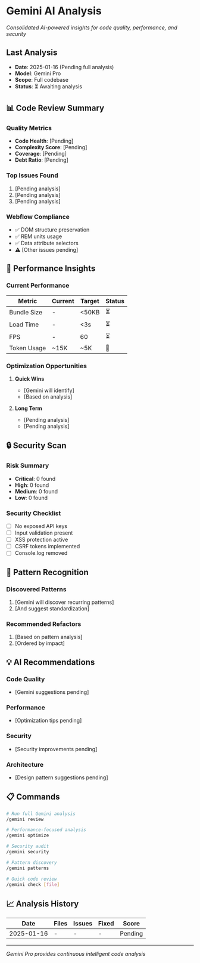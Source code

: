 # Gemini AI Analysis
*Consolidated AI-powered insights for code quality, performance, and security*

## Last Analysis
- **Date**: 2025-01-16 (Pending full analysis)
- **Model**: Gemini Pro
- **Scope**: Full codebase
- **Status**: ⏳ Awaiting analysis

## 📊 Code Review Summary

### Quality Metrics
- **Code Health**: [Pending]
- **Complexity Score**: [Pending]
- **Coverage**: [Pending]
- **Debt Ratio**: [Pending]

### Top Issues Found
1. [Pending analysis]
2. [Pending analysis]
3. [Pending analysis]

### Webflow Compliance
- ✅ DOM structure preservation
- ✅ REM units usage
- ✅ Data attribute selectors
- ⚠️ [Other issues pending]

## 🚀 Performance Insights

### Current Performance
| Metric | Current | Target | Status |
|--------|---------|--------|--------|
| Bundle Size | - | <50KB | ⏳ |
| Load Time | - | <3s | ⏳ |
| FPS | - | 60 | ⏳ |
| Token Usage | ~15K | ~5K | 🔴 |

### Optimization Opportunities
1. **Quick Wins**
   - [Gemini will identify]
   - [Based on analysis]

2. **Long Term**
   - [Pending analysis]
   - [Pending analysis]

## 🔒 Security Scan

### Risk Summary
- **Critical**: 0 found
- **High**: 0 found
- **Medium**: 0 found
- **Low**: 0 found

### Security Checklist
- [ ] No exposed API keys
- [ ] Input validation present
- [ ] XSS protection active
- [ ] CSRF tokens implemented
- [ ] Console.log removed

## 🎯 Pattern Recognition

### Discovered Patterns
1. [Gemini will discover recurring patterns]
2. [And suggest standardization]

### Recommended Refactors
1. [Based on pattern analysis]
2. [Ordered by impact]

## 💡 AI Recommendations

### Code Quality
- [Gemini suggestions pending]

### Performance
- [Optimization tips pending]

### Security
- [Security improvements pending]

### Architecture
- [Design pattern suggestions pending]

## 📋 Commands

```bash
# Run full Gemini analysis
/gemini review

# Performance-focused analysis
/gemini optimize

# Security audit
/gemini security

# Pattern discovery
/gemini patterns

# Quick code review
/gemini check [file]
```

## 📈 Analysis History

| Date | Files | Issues | Fixed | Score |
|------|-------|--------|-------|-------|
| 2025-01-16 | - | - | - | Pending |

---
*Gemini Pro provides continuous intelligent code analysis*